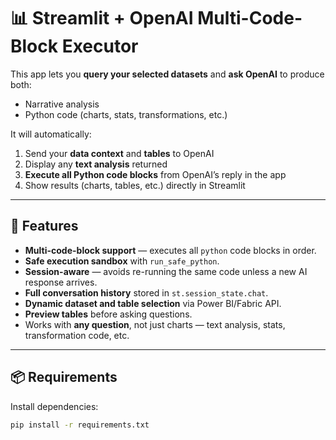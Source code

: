 # 📊 Streamlit + OpenAI Multi-Code-Block Executor

This app lets you **query your selected datasets** and **ask OpenAI** to produce both:
- Narrative analysis
- Python code (charts, stats, transformations, etc.)

It will automatically:
1. Send your **data context** and **tables** to OpenAI
2. Display any **text analysis** returned
3. **Execute all Python code blocks** from OpenAI’s reply in the app
4. Show results (charts, tables, etc.) directly in Streamlit

---

## 🚀 Features
- **Multi-code-block support** — executes all ```python``` code blocks in order.
- **Safe execution sandbox** with `run_safe_python`.
- **Session-aware** — avoids re-running the same code unless a new AI response arrives.
- **Full conversation history** stored in `st.session_state.chat`.
- **Dynamic dataset and table selection** via Power BI/Fabric API.
- **Preview tables** before asking questions.
- Works with **any question**, not just charts — text analysis, stats, transformation code, etc.

---

## 📦 Requirements
Install dependencies:

```bash
pip install -r requirements.txt
